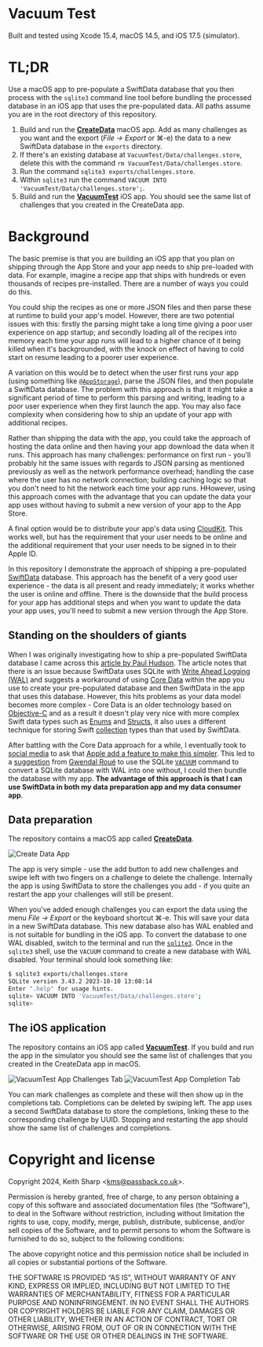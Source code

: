 # Vacuum Test
Built and tested using Xcode 15.4, macOS 14.5, and iOS 17.5 (simulator).

# TL;DR
Use a macOS app to pre-populate a SwiftData database that you then process with the `sqlite3` command line tool before bundling the processed database in an iOS app that uses the pre-populated data.  All paths assume you are in the root directory of this repository.

1. Build and run the [**CreateData**](https://github.com/keithsharp/VacuumTest/tree/main/CreateData) macOS app.  Add as many challenges as you want and the export (*File -> Export* or &#8984;-e) the data to a new SwiftData database in the `exports` directory.
2. If there's an existing database at `VacuumTest/Data/challenges.store`, delete this with the command `rm VacuumTest/Data/challenges.store`.
3. Run the command `sqlite3 exports/challenges.store`.
4. Within `sqlite3` run the command `VACUUM INTO 'VacuumTest/Data/challenges.store';`.
5. Build and run the [**VacuumTest**](https://github.com/keithsharp/VacuumTest/tree/main/VacuumTest) iOS app.  You should see the same list of challenges that you created in the CreateData app.

# Background
The basic premise is that you are building an iOS app that you plan on shipping through the App Store and your app needs to ship pre-loaded with data.  For example, imagine a recipe app that ships with hundreds or even thousands of recipes pre-installed.  There are a number of ways you could do this.

You could ship the recipes as one or more JSON files and then parse these at runtime to build your app's model.  However, there are two potential issues with this: firstly the parsing might take a long time giving a poor user experience on app startup; and secondly loading all of the recipes into memory each time your app runs will lead to a higher chance of it being killed when it's backgrounded, with the knock on effect of having to cold start on resume leading to a poorer user experience.

A variation on this would be to detect when the user first runs your app (using something like [`@AppStorage`](https://developer.apple.com/documentation/swiftui/appstorage)), parse the JSON files, and then populate a SwiftData database.  The problem with this approach is that it might take a significant period of time to perform this parsing and writing, leading to a poor user experience when they first launch the app.  You may also face complexity when considering how to ship an update of your app with additional recipes.

Rather than shipping the data with the app, you could take the approach of hosting the data online and then having your app download the data when it runs.  This approach has many challenges: performance on first run - you'll probably hit the same issues with regards to JSON parsing as mentioned previously as well as the network performance overhead; handling the case where the user has no network connection; building caching logic so that you don't need to hit the network each time your app runs.  HHowever, using this approach comes with the advantage that you can update the data your app uses without having to submit a new version of your app to the App Store.

A final option would be to distribute your app's data using [CloudKit](https://developer.apple.com/documentation/cloudkit).  This works well, but has the requirement that your user needs to be online and the additional requirement that your user needs to be signed in to their Apple ID.

In this repository I demonstrate the approach of shipping a pre-populated [SwiftData](https://developer.apple.com/documentation/swiftdata) database.  This approach has the benefit of a very good user experience - the data is all present and ready immediately; it works whether the user is online and offline.  There is the downside that the build process for your app has additional steps and when you want to update the data your app uses, you'll need to submit a new version through the App Store.

## Standing on the shoulders of giants
When I was originally investigating how to ship a pre-populated SwiftData database I came across this [article by Paul Hudson](https://www.hackingwithswift.com/quick-start/swiftdata/how-to-pre-populate-an-app-with-an-existing-swiftdata-database).  The article notes that there is an issue because SwiftData uses SQLite with [Write Ahead Logging (WAL)](https://www.sqlite.org/wal.html) and suggests a workaround of using [Core Data](https://developer.apple.com/documentation/coredata/) within the app you use to create your pre-populated database and then SwiftData in the app that uses this database.  However, this hits problems as your data model becomes more complex - Core Data is an older technology based on [Objective-C](https://en.wikipedia.org/wiki/Objective-C) and as a result it doesn't play very nice with more complex Swift data types such as [Enums](https://docs.swift.org/swift-book/documentation/the-swift-programming-language/enumerations/) and [Structs](https://docs.swift.org/swift-book/documentation/the-swift-programming-language/classesandstructures/), it also uses a different technique for storing Swift [collection](https://developer.apple.com/documentation/swift/collections) types than that used by SwiftData.

After battling with the Core Data approach for a while, I eventually took to [social media](https://hachyderm.io/@keithsharp) to ask that [Apple add a feature to make this simpler](https://hachyderm.io/@keithsharp/112523662708332089).  This led to a [suggestion](https://hachyderm.io/@groue/112524440062602440) from [Gwendal Roué](https://hachyderm.io/@groue) to use the SQLite [`VACUUM`](https://www.sqlite.org/lang_vacuum.html) command to convert a SQLite database with WAL into one without, I could then bundle the database with my app.  **The advantage of this approach is that I can use SwiftData in both my data preparation app and my data consumer app**.

## Data preparation
The repository contains a macOS app called [**CreateData**](https://github.com/keithsharp/VacuumTest/tree/main/CreateData).

![Create Data App](images/CreateData.png "CreateData App")

The app is very simple - use the add button to add new challenges and swipe left with two fingers on a challenge to delete the challenge.  Internally the app is using SwiftData to store the challenges you add - if you quite an restart the app your challenges will still be present.

When you've added enough challenges you can export the data using the menu *File -> Export* or the keyboard shortcut &#8984;-e.  This will save your data in a new SwiftData database.  This new database also has WAL enabled and is not suitable for bundling in the iOS app.  To convert the database to one WAL disabled, switch to the terminal and run the [`sqlite3`](https://sqlite.org/cli.html).  Once in the `sqlite3` shell, use the `VACUUM` command to create a new database with WAL disabled.  Your terminal should look something like:
```sh
$ sqlite3 exports/challenges.store
SQLite version 3.43.2 2023-10-10 13:08:14
Enter ".help" for usage hints.
sqlite> VACUUM INTO 'VacuumTest/Data/challenges.store';
sqlite>
```

## The iOS application
The repository contains an iOS app called [**VacuumTest**](https://github.com/keithsharp/VacuumTest/tree/main/VacuumTest).  If you build and run the app in the simulator you should see the same list of challenges that you created in the CreateData app in macOS.

![VacuumTest App Challenges Tab](images/Challenges.png "VacuumTest App Challenges Tab")
![VacuumTest App Completion Tab](images/Completions.png "VacuumTest App Completion Tab")

You can mark challenges as complete and these will then show up in the completions tab.  Completions can be deleted by swiping left.  The app uses a second SwiftData database to store the completions, linking these to the corresponding challenge by UUID.  Stopping and restarting the app should show the same list of challenges and completions.

# Copyright and license
Copyright 2024, Keith Sharp &lt;[kms@passback.co.uk](mailto:kms@passback.co.uk)&gt;.

Permission is hereby granted, free of charge, to any person obtaining a copy of this software and associated documentation files (the “Software”), to deal in the Software without restriction, including without limitation the rights to use, copy, modify, merge, publish, distribute, sublicense, and/or sell copies of the Software, and to permit persons to whom the Software is furnished to do so, subject to the following conditions:

The above copyright notice and this permission notice shall be included in all copies or substantial portions of the Software.

THE SOFTWARE IS PROVIDED “AS IS”, WITHOUT WARRANTY OF ANY KIND, EXPRESS OR IMPLIED, INCLUDING BUT NOT LIMITED TO THE WARRANTIES OF MERCHANTABILITY, FITNESS FOR A PARTICULAR PURPOSE AND NONINFRINGEMENT. IN NO EVENT SHALL THE AUTHORS OR COPYRIGHT HOLDERS BE LIABLE FOR ANY CLAIM, DAMAGES OR OTHER LIABILITY, WHETHER IN AN ACTION OF CONTRACT, TORT OR OTHERWISE, ARISING FROM, OUT OF OR IN CONNECTION WITH THE SOFTWARE OR THE USE OR OTHER DEALINGS IN THE SOFTWARE.